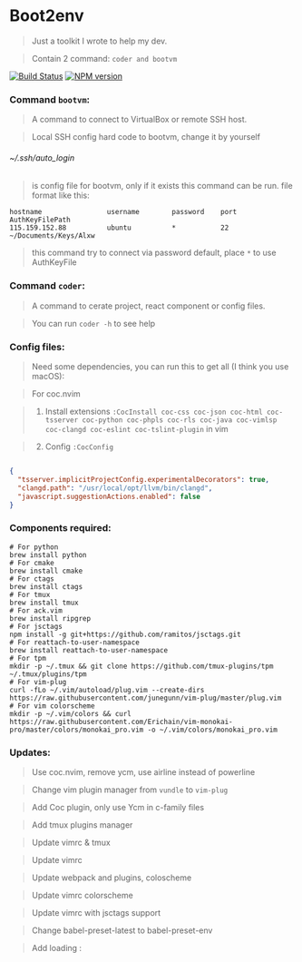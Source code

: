 # Boot2env

> Just a toolkit I wrote to help my dev.

> Contain 2 command: ```coder and bootvm```

[![Build Status](https://travis-ci.org/springhack/boot2env.svg?branch=master)](https://travis-ci.org/springhack/boot2env) [![NPM version](https://img.shields.io/badge/boot2env-flat-green.svg)](https://www.npmjs.com/package/boot2env)

### Command ```bootvm```:

> A command to connect to VirtualBox or remote SSH host.

> Local SSH config hard code to bootvm, change it by yourself

###### ~/.ssh/auto_login

> is config file for bootvm, only if it exists this command can be run. file format like this:

```
hostname                username        password    port    AuthKeyFilePath
115.159.152.88          ubuntu          *           22      ~/Documents/Keys/Alxw
```

> this command try to connect via password default, place ```*``` to use AuthKeyFile

### Command `coder`: 

> A command to cerate project, react component or config files.

> You can run `coder -h` to see help

### Config files:

> Need some dependencies, you can run this to get all (I think you use macOS):

> For coc.nvim

> 1. Install extensions `:CocInstall coc-css coc-json coc-html coc-tsserver coc-python coc-phpls coc-rls coc-java coc-vimlsp coc-clangd coc-eslint coc-tslint-plugin` in vim

> 2. Config `:CocConfig`

```json

{
  "tsserver.implicitProjectConfig.experimentalDecorators": true,
  "clangd.path": "/usr/local/opt/llvm/bin/clangd",
  "javascript.suggestionActions.enabled": false
}
```

### Components required:

```
# For python
brew install python
# For cmake
brew install cmake
# For ctags
brew install ctags
# For tmux
brew install tmux
# For ack.vim
brew install ripgrep
# For jsctags
npm install -g git+https://github.com/ramitos/jsctags.git
# For reattach-to-user-namespace
brew install reattach-to-user-namespace
# For tpm
mkdir -p ~/.tmux && git clone https://github.com/tmux-plugins/tpm ~/.tmux/plugins/tpm
# For vim-plug
curl -fLo ~/.vim/autoload/plug.vim --create-dirs https://raw.githubusercontent.com/junegunn/vim-plug/master/plug.vim
# For vim colorscheme
mkdir -p ~/.vim/colors && curl https://raw.githubusercontent.com/Erichain/vim-monokai-pro/master/colors/monokai_pro.vim -o ~/.vim/colors/monokai_pro.vim
```

### Updates:

> Use coc.nvim, remove ycm, use airline instead of powerline

> Change vim plugin manager from `vundle` to `vim-plug`

> Add Coc plugin, only use Ycm in c-family files

> Add tmux plugins manager

> Update vimrc & tmux

> Update vimrc

> Update webpack and plugins, coloscheme

> Update vimrc colorscheme

> Update vimrc with jsctags support

> Change babel-preset-latest to babel-preset-env

> Add loading 
:
